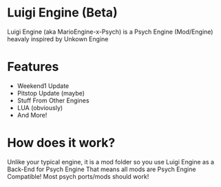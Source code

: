 # Luigi Engine (Beta)
Luigi Engine (aka MarioEngine-x-Psych) is a Psych Engine (Mod/Engine) heavaly inspired by Unkown Engine

# Features
- Weekend1 Update
- Pitstop Update (maybe)
- Stuff From Other Engines
- LUA (obviously)
- And More!

# How does it work?
Unlike your typical engine, it is a mod folder so you use Luigi Engine as a Back-End for Psych Engine
That means all mods are Psych Engine Compatible! Most psych ports/mods should work!
